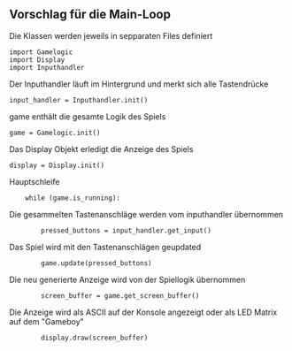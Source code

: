 ## Vorschlag für die Main-Loop
    
Die Klassen werden jeweils in sepparaten Files definiert

    import Gamelogic
    import Display
    import Inputhandler

Der Inputhandler läuft im Hintergrund und merkt sich alle Tastendrücke

    input_handler = Inputhandler.init()

game enthält die gesamte Logik des Spiels

    game = Gamelogic.init()

Das Display Objekt erledigt die Anzeige des Spiels

    display = Display.init()

Hauptschleife

        while (game.is_running):
            
Die gesammelten Tastenanschläge werden vom inputhandler übernommen

            pressed_buttons = input_handler.get_input()
            
Das Spiel wird mit den Tastenanschlägen geupdated

            game.update(pressed_buttons)

Die neu generierte Anzeige wird von der Spiellogik übernommen

            screen_buffer = game.get_screen_buffer()

Die Anzeige wird als ASCII auf der Konsole angezeigt oder als LED Matrix auf dem "Gameboy"

            display.draw(screen_buffer)
